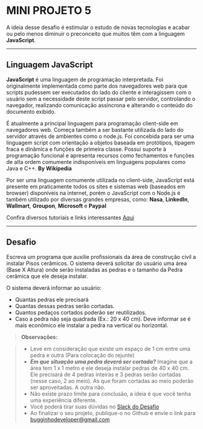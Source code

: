 # MINI PROJETO 5

A ideia desse desafio é estimular o estudo de novas tecnologias e acabar ou pelo menos diminuir o preconceito que muitos têm com a linguagem **JavaScript**.

----------

Linguagem JavaScript
--------

**JavaScript** é uma linguagem de programação interpretada. Foi originalmente implementada como parte dos navegadores web para que scripts pudessem ser executados do lado do cliente e interagissem com o usuário sem a necessidade deste script passar pelo servidor, controlando o navegador, realizando comunicação assíncrona e alterando o conteúdo do documento exibido.

É atualmente a principal linguagem para programação client-side em navegadores web. Começa também a ser bastante utilizada do lado do servidor através de ambientes como o node.js. Foi concebida para ser uma linguagem script com orientação a objetos baseada em protótipos, tipagem fraca e dinâmica e funções de primeira classe. Possui suporte à programação funcional e apresenta recursos como fechamentos e funções de alta ordem comumente indisponíveis em linguagens populares como Java e C++.
**By Wikipedia**

Por ser uma linguagem comumente utilizada no client-side, JavaScript está presente em praticamente todos os sites e sistemas web (baseados em browser) disponíveis na internet, porém o JavaScript com o Node.js é também utilizado por diversas grandes empresas, como: **Nasa**, **LinkedIn**, **Wallmart**, **Groupon**, **Microsoft** e **Paypal** 

Confira diversos tutoriais e links interessantes [Aqui][1]

----------

Desafio
--------

Escreva um programa que auxilie profissionais da área de construção civil a instalar Pisos cerâmicos. O sistema deverá solicitar do usuário uma área (Base X Altura) onde serão instaladas as pedras e o tamanho da Pedra cerâmica que ele deseja instalar.

O sistema deverá informar ao usuário:

- Quantas pedras ele precisará
- Quantas dessas pedras serão cortadas.
- Quantos pedaços cortados poderão ser reutilizados.
- Caso a pedra não seja quadrada (Ex.: 20 x 40 cm). Deve informar se é mais econômico ele instalar a pedra na vertical ou horizontal.

> **Observações:**

> - Leve em consideração que existe um espaço de 1 cm entre uma pedra e outra (Para colocação do rejunte)
> - ***Em que situação uma pedra deverá ser cortada?*** Imagine que a área tem 1 x 1 metro e ele deseja instalar pedras de 40 x 40 cm. Ele precisará de 4 pedras inteiras e 3 pedras serão cortadas (nesse caso, 2 ao meio). As que foram cortadas ao meio poderão ser aproveitadas. A outra não.
> - Não existe prazo limite para conclusão, a ideia é que você tenha uma experiência diferente.
> - Você poderá tirar suas dúvidas no [Slack do Desafio][2]
> - Ao finalizar o seu projeto, publique-o no Github e envie o link para bugginhodeveloper@gmail.com

[1]: https://developer.mozilla.org/pt-BR/docs/Web/JavaScript
[2]: https://bugginhominiprojetos.slack.com/
